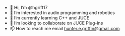 - 👋 Hi, I’m @hgriff17
- 👀 I’m interested in audio programming and robotics 
- 🌱 I’m currently learning C++ and JUCE
- 💞️ I’m looking to collaborate on JUCE Plug-ins
- 📫 How to reach me email hunter.e.griffin@gmail.com

<!---
hgriff17/hgriff17 is a ✨ special ✨ repository because its `README.md` (this file) appears on your GitHub profile.
You can click the Preview link to take a look at your changes.
--->
